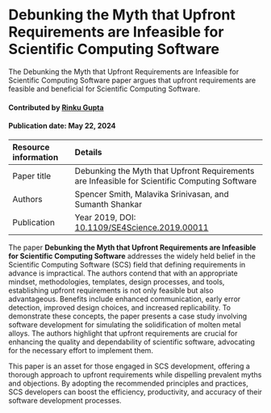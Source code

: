 # Debunking the Myth that Upfront Requirements are Infeasible for Scientific Computing Software

<!--- deck text start --->
The Debunking the Myth that Upfront Requirements are Infeasible for Scientific Computing Software paper argues that upfront requirements are feasible and beneficial for Scientific Computing Software.
<!--- deck text end --->

#### Contributed by [Rinku Gupta](https://github.com/rinkug)
#### Publication date: May 22, 2024


Resource information | Details
:--- | :---
Paper title | Debunking the Myth that Upfront Requirements are Infeasible for Scientific Computing Software
Authors | Spencer Smith, Malavika Srinivasan, and Sumanth Shankar
Publication | Year 2019, DOI: [10.1109/SE4Science.2019.00011](https://www.doi.org/10.1109/SE4Science.2019.00011)



The paper **Debunking the Myth that Upfront Requirements are Infeasible for Scientific Computing Software** addresses the widely held belief in the Scientific Computing Software (SCS) field that defining requirements in advance is impractical. The authors contend that with an appropriate mindset, methodologies, templates, design processes, and tools, establishing upfront requirements is not only feasible but also advantageous. Benefits include enhanced communication, early error detection, improved design choices, and increased replicability. To demonstrate these concepts, the paper presents a case study involving software development for simulating the solidification of molten metal alloys. The authors highlight that upfront requirements are crucial for enhancing the quality and dependability of scientific software, advocating for the necessary effort to implement them.

This paper is an  asset for those engaged in SCS development, offering a thorough approach to upfront requirements while dispelling prevalent myths and objections. By adopting the recommended principles and practices, SCS developers can boost the efficiency, productivity, and accuracy of their software development processes.

<!---
Publish: yes
Pinned: no
Topics: Software engineering
---> 

